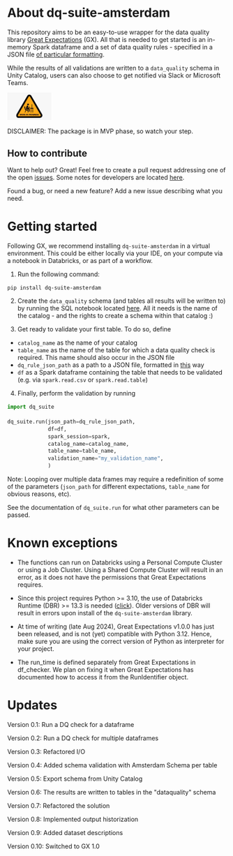 # About dq-suite-amsterdam
This repository aims to be an easy-to-use wrapper for the data quality library [Great Expectations](https://github.com/great-expectations/great_expectations) (GX). All that is needed to get started is an in-memory Spark dataframe and a set of data quality rules - specified in a JSON file [of particular formatting](dq_rules_example.json). 

While the results of all validations are written to a `data_quality` schema in Unity Catalog, users can also choose to get notified via Slack or Microsoft Teams.

<img src="docs/wip_computer.jpg" width="20%" height="auto">

DISCLAIMER: The package is in MVP phase, so watch your step. 


## How to contribute
Want to help out? Great! Feel free to create a pull request addressing one of the open [issues](https://github.com/Amsterdam/dq-suite-amsterdam/issues). Some notes for developers are located [here](docs/Readme-dev.md).

Found a bug, or need a new feature? Add a new issue describing what you need. 


# Getting started
Following GX, we recommend installing `dq-suite-amsterdam` in a virtual environment. This could be either locally via your IDE, on your compute via a notebook in Databricks, or as part of a workflow. 

1. Run the following command:
```
pip install dq-suite-amsterdam
```

2. Create the `data_quality` schema (and tables all results will be written to) by running the SQL notebook located [here](scripts/data_quality_tables.sql). All it needs is the name of the catalog - and the rights to create a schema within that catalog :)


3. Get ready to validate your first table. To do so, define
- `catalog_name` as the name of your catalog
- `table_name` as the name of the table for which a data quality check is required. This name should also occur in the JSON file
- `dq_rule_json_path` as a path to a JSON file, formatted in [this](dq_rules_example.json) way
- `df` as a Spark dataframe containing the table that needs to be validated (e.g. via `spark.read.csv` or `spark.read.table`)


4. Finally, perform the validation by running
```python
import dq_suite

dq_suite.run(json_path=dq_rule_json_path, 
             df=df, 
             spark_session=spark,
             catalog_name=catalog_name,
             table_name=table_name,
             validation_name="my_validation_name",
             )
```
Note: Looping over multiple data frames may require a redefinition of some of the parameters (`json_path` for different expectations, `table_name` for obvious reasons, etc). 

See the documentation of `dq_suite.run` for what other parameters can be passed.


# Known exceptions
- The functions can run on Databricks using a Personal Compute Cluster or using a Job Cluster. 
Using a Shared Compute Cluster will result in an error, as it does not have the permissions that Great Expectations requires.

- Since this project requires Python >= 3.10, the use of Databricks Runtime (DBR) >= 13.3 is needed 
([click](https://docs.databricks.com/en/release-notes/runtime/13.3lts.html#system-environment)). 
Older versions of DBR will result in errors upon install of the `dq-suite-amsterdam` library.

- At time of writing (late Aug 2024), Great Expectations v1.0.0 has just been released, and is not (yet) compatible with Python 3.12. Hence, make sure you are using the correct version of Python as interpreter for your project.

- The run_time is defined separately from Great Expectations in df_checker. We plan on fixing it when Great Expectations has documented how to access it from the RunIdentifier object.


# Updates
Version 0.1: Run a DQ check for a dataframe

Version 0.2: Run a DQ check for multiple dataframes

Version 0.3: Refactored I/O

Version 0.4: Added schema validation with Amsterdam Schema per table

Version 0.5: Export schema from Unity Catalog

Version 0.6: The results are written to tables in the "dataquality" schema

Version 0.7: Refactored the solution

Version 0.8: Implemented output historization

Version 0.9: Added dataset descriptions

Version 0.10: Switched to GX 1.0
